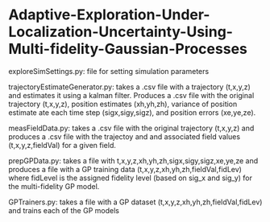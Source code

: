 # Adaptive-Exploration-Under-Localization-Uncertainty-Using-Multi-fidelity-Gaussian-Processes
exploreSimSettings.py: file for setting simulation parameters

trajectoryEstimateGenerator.py: takes a .csv file with a trajectory (t,x,y,z) and estimates it using a kalman filter. Produces a .csv file with the original trajectory (t,x,y,z), position estimates (xh,yh,zh), variance of position estimate ate each time step (sigx,sigy,sigz), and position errors (xe,ye,ze).

measFieldData.py: takes a .csv file with the original trajectory (t,x,y,z) and produces a .csv file with the trajectoy and and associated field values (t,x,y,z,fieldVal) for a given field.

prepGPData.py: takes a file with t,x,y,z,xh,yh,zh,sigx,sigy,sigz,xe,ye,ze and produces a file with a GP training data (t,x,y,z,xh,yh,zh,fieldVal,fidLev) where fidLevel is the assigned fidelity level (based on sig_x and sig_y) for the multi-fidelity GP model.

GPTrainers.py: takes a file with a GP dataset (t,x,y,z,xh,yh,zh,fieldVal,fidLev) and trains each of the GP models
